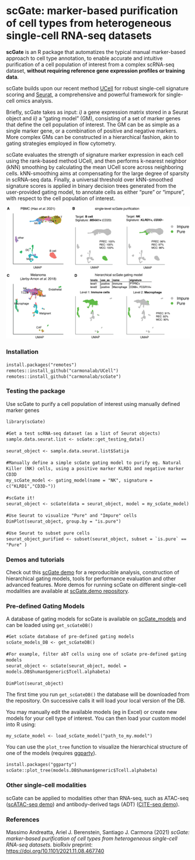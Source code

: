 # scGate: marker-based purification of cell types from heterogeneous single-cell RNA-seq datasets

**scGate** is an R package that automatizes the typical manual marker-based approach to cell type annotation, to enable accurate and intuitive purification of a cell population of interest from a complex scRNA-seq dataset, **without requiring reference gene expression profiles or training data**. 

scGate builds upon our recent method [UCell](https://github.com/carmonalab/UCell) for robust single-cell signature scoring and [Seurat](https://github.com/satijalab/seurat/), a comprehensive and powerful framework for single-cell omics analysis.

Briefly, scGate takes as input: *i)* a gene expression matrix stored in a Seurat object and *ii)* a “gating model” (GM), consisting of a set of marker genes that define the cell population of interest. The GM can be as simple as a single marker gene, or a combination of positive and negative markers. More complex GMs can be constructed in a hierarchical fashion, akin to gating strategies employed in flow cytometry. 

scGate evaluates the strength of signature marker expression in each cell using the rank-based method UCell, and then performs k-nearest neighbor (kNN) smoothing by calculating the mean UCell score across neighboring cells. kNN-smoothing aims at compensating for the large degree of sparsity in scRNA-seq data. Finally, a universal threshold over kNN-smoothed signature scores is applied in binary decision trees generated from the user-provided gating model, to annotate cells as either “pure” or “impure”, with respect to the cell population of interest. 

![scGate_examples](https://github.com/carmonalab/scGate.demo/blob/master/docs/scGate_example.png?raw=true)


### Installation

```
install.packages("remotes")
remotes::install_github("carmonalab/UCell")
remotes::install_github("carmonalab/scGate")
```

### Testing the package

Use scGate to purify a cell population of interest using manually defined marker genes

```
library(scGate)

#Get a test scRNA-seq dataset (as a list of Seurat objects)
sample.data.seurat.list <- scGate::get_testing_data()

seurat_object <- sample.data.seurat.list$Satija

#Manually define a simple scGate gating model to purify eg. Natural Killer (NK) cells, using a positive marker KLRD1 and negative marker CD3D
my_scGate_model <- gating_model(name = "NK", signature = c("KLRD1","CD3D-"))  

#scGate it!
seurat_object <- scGate(data = seurat_object, model = my_scGate_model)

#Use Seurat to visualize "Pure" and "Impure" cells
DimPlot(seurat_object, group.by = "is.pure")

#Use Seurat to subset pure cells
seurat_object_purified <- subset(seurat_object, subset = `is.pure` == "Pure" )
```
### Demos and tutorials

Check out this [scGate demo](https://carmonalab.github.io/scGate.demo) for a reproducible analysis, construction of hierarchical gating models, tools for performance evaluation and other advanced features. More demos for running scGate on different single-cell modalities are available at [scGate.demo repository](https://github.com/carmonalab/scGate.demo).

### Pre-defined Gating Models

A database of gating models for scGate is available on [scGate_models](https://github.com/carmonalab/scGate_models) and can be loaded using `get_scGateDB()`
```
#Get scGate database of pre-defined gating models
scGate_models_DB <- get_scGateDB()

#For example, filter abT cells using one of scGate pre-defined gating models
seurat_object <- scGate(seurat_object, model = models.DB$human$generic$Tcell.alphabeta)

DimPlot(seurat_object)
```
The first time you run `get_scGateDB()`  the database will be downloaded from the repository. On successive calls it will load your local version of the DB.

You may manually edit the available models (eg in Excel) or create new models for your cell type of interest. You can then load your custom model into R using:
```
my_scGate_model <- load_scGate_model("path_to_my.model")
```

You can use the `plot_tree` function to visualize the hierarchical structure of one of the models (requires [ggparty](https://cran.r-project.org/package=ggparty)).

```
install.packages("ggparty")
scGate::plot_tree(models.DB$human$generic$Tcell.alphabeta)
```

### Other single-cell modalities
scGate can be applied to modalities other than RNA-seq, such as ATAC-seq ([scATAC-seq demo](https://carmonalab.github.io/scGate.demo/scGate.ATAC-seq.html)) and antibody-derived tags (ADT) ([CITE-seq demo](https://carmonalab.github.io/scGate.demo/scGate.CITE-seq.html)).

### References

Massimo Andreatta, Ariel J. Berenstein, Santiago J. Carmona (2021) *scGate: marker-based purification of cell types from heterogeneous single-cell RNA-seq datasets.*  bioRxiv preprint: https://doi.org/10.1101/2021.11.08.467740
